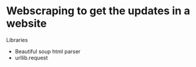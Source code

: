 # Webscraping to get the updates in a website
Libraries
<ul>
<li>Beautiful soup html parser</li>
<li>urllib.request</li>
</ul>
